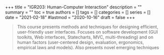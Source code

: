 +++
title = "IGR203: Human-Computer Interaction"
description = ""
summary = ""
toc = true
authors = []
tags = []
categories = []
series = []
date =  "2021-02-18"
#lastmod = "2020-10-16"
draft = false
+++

>This course presents methods and techniques for designing efficient, user-friendly user interfaces. Focuses on software development (GUI toolkits, Web interfaces, Statecharts, MVC, multi-threading) and on human factors (user-centered design, evaluation, ergonomics, empirical laws and models). Also presents novel emerging techniques

